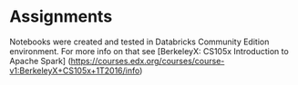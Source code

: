 
Assignments
===========

Notebooks were created and tested in Databricks Community Edition environment.
For more info on that see [BerkeleyX: CS105x Introduction to Apache Spark] (https://courses.edx.org/courses/course-v1:BerkeleyX+CS105x+1T2016/info)
